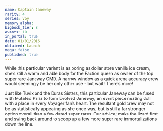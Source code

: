 ```yaml
---
name: Captain Janeway
rarity: 4
series: voy
memory_alpha:
bigbook_tier: 8
events: 18
in_portal: true
date: 01/01/2016
obtained: Launch
mega: false
published: true
---
```


While this particular variant is as boring as dollar store vanilla ice cream, she’s still a warm and able body for the Faction queen as owner of the top super rare Janeway CMD. A narrow window as a quick arena accuracy crew would seemingly be her only other use - but wait! There’s more!

Just like Tuvix and the Duras Sisters, this particular Janeway can be fused with Mutated Paris to form Evolved Janeway, an event piece nesting doll with a place in every Voyager fan’s heart. The resultant gold crew may not be as statistically appealing as she once was, but is still a far stronger option overall than a few dated super rares. Our advice; make the lizard first and swing back around to scoop up a few more super rare immortalizations down the line.
